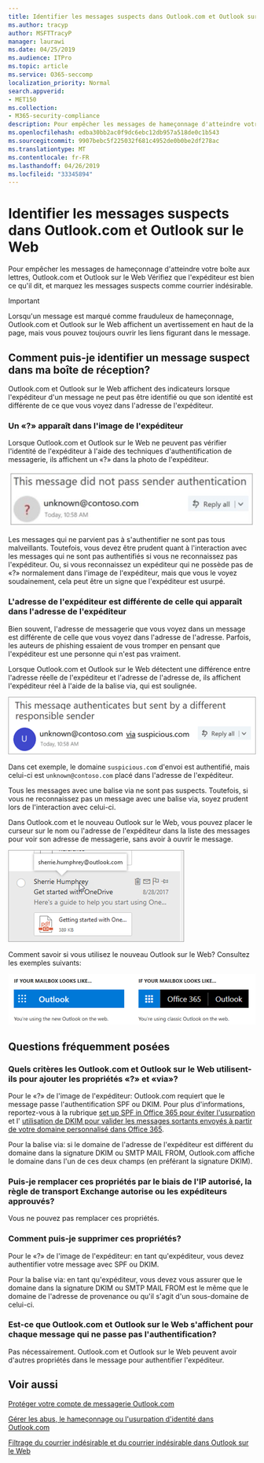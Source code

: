```yaml
---
title: Identifier les messages suspects dans Outlook.com et Outlook sur le Web
ms.author: tracyp
author: MSFTTracyP
manager: laurawi
ms.date: 04/25/2019
ms.audience: ITPro
ms.topic: article
ms.service: O365-seccomp
localization_priority: Normal
search.appverid:
- MET150
ms.collection:
- M365-security-compliance
description: Pour empêcher les messages de hameçonnage d'atteindre votre boîte aux lettres, Outlook.com et Outlook sur le Web Vérifiez que l'expéditeur est bien ce qu'il dit, et marquez les messages suspects comme courrier indésirable.
ms.openlocfilehash: edba30bb2ac0f9dc6ebc12db957a518de0c1b543
ms.sourcegitcommit: 9907bebc5f225032f681c4952de0b0be2df278ac
ms.translationtype: MT
ms.contentlocale: fr-FR
ms.lasthandoff: 04/26/2019
ms.locfileid: "33345894"
---
```

# <a name="identify-suspicious-messages-in-outlookcom-and-outlook-on-the-web"></a>Identifier les messages suspects dans Outlook.com et Outlook sur le Web

Pour empêcher les messages de hameçonnage d'atteindre votre boîte aux lettres, Outlook.com et Outlook sur le Web Vérifiez que l'expéditeur est bien ce qu'il dit, et marquez les messages suspects comme courrier indésirable.

> [!IMPORTANT]
> Lorsqu'un message est marqué comme frauduleux de hameçonnage, Outlook.com et Outlook sur le Web affichent un avertissement en haut de la page, mais vous pouvez toujours ouvrir les liens figurant dans le message.

## <a name="how-can-i-identify-a-suspicious-message-in-my-inbox"></a>Comment puis-je identifier un message suspect dans ma boîte de réception?

Outlook.com et Outlook sur le Web affichent des indicateurs lorsque l'expéditeur d'un message ne peut pas être identifié ou que son identité est différente de ce que vous voyez dans l'adresse de l'expéditeur.

### <a name="you-see-a--in-the-sender-image"></a>Un «?» apparaît dans l'image de l'expéditeur

Lorsque Outlook.com et Outlook sur le Web ne peuvent pas vérifier l'identité de l'expéditeur à l'aide des techniques d'authentification de messagerie, ils affichent un «?» dans la photo de l'expéditeur.

![Le message n'a pas passé la vérification](media/message-did-not-pass-verification.jpg)

Les messages qui ne parvient pas à s'authentifier ne sont pas tous malveillants. Toutefois, vous devez être prudent quant à l'interaction avec les messages qui ne sont pas authentifiés si vous ne reconnaissez pas l'expéditeur. Ou, si vous reconnaissez un expéditeur qui ne possède pas de «?» normalement dans l'image de l'expéditeur, mais que vous le voyez soudainement, cela peut être un signe que l'expéditeur est usurpé.

### <a name="the-senders-address-is-different-than-what-appears-in-the-from-address"></a>L'adresse de l'expéditeur est différente de celle qui apparaît dans l'adresse de l'expéditeur

Bien souvent, l'adresse de messagerie que vous voyez dans un message est différente de celle que vous voyez dans l'adresse de l'adresse. Parfois, les auteurs de phishing essaient de vous tromper en pensant que l'expéditeur est une personne qui n'est pas vraiment.

Lorsque Outlook.com et Outlook sur le Web détectent une différence entre l'adresse réelle de l'expéditeur et l'adresse de l'adresse de, ils affichent l'expéditeur réel à l'aide de la balise via, qui est soulignée.

![texte de remplacement de l'expéditeur non vérifié](media/unverified-sender-feature1.png)

Dans cet exemple, le domaine `suspicious.com` d'envoi est authentifié, mais celui-ci est `unknown@contoso.com` placé dans l'adresse de l'expéditeur.

Tous les messages avec une balise via ne sont pas suspects. Toutefois, si vous ne reconnaissez pas un message avec une balise via, soyez prudent lors de l'interaction avec celui-ci.

Dans Outlook.com et le nouveau Outlook sur le Web, vous pouvez placer le curseur sur le nom ou l'adresse de l'expéditeur dans la liste des messages pour voir son adresse de messagerie, sans avoir à ouvrir le message.

![Prise en main de OneDrive](media/get-started-with-onedrive-message.png)

Comment savoir si vous utilisez le nouveau Outlook sur le Web? Consultez les exemples suivants:

![Outlook vs Office 365](media/outlook-vs-outlook365.png)

## <a name="frequently-asked-questions"></a>Questions fréquemment posées

### <a name="what-criteria-does-outlookcom-and-outlook-on-the-web-use-to-add-the--and-the-via-properties"></a>Quels critères les Outlook.com et Outlook sur le Web utilisent-ils pour ajouter les propriétés «?» et «via»?

Pour le «?» de l'image de l'expéditeur: Outlook.com requiert que le message passe l'authentification SPF ou DKIM. Pour plus d'informations, reportez-vous à la rubrique [set up SPF in Office 365 pour éviter l'usurpation](set-up-spf-in-office-365-to-help-prevent-spoofing.md) et l' [utilisation de DKIM pour valider les messages sortants envoyés à partir de votre domaine personnalisé dans Office 365](use-dkim-to-validate-outbound-email.md).

Pour la balise via: si le domaine de l'adresse de l'expéditeur est différent du domaine dans la signature DKIM ou SMTP MAIL FROM, Outlook.com affiche le domaine dans l'un de ces deux champs (en préférant la signature DKIM).

### <a name="can-i-override-these-properties-with-ip-allows-exchange-transport-rule-allows-or-safe-senders"></a>Puis-je remplacer ces propriétés par le biais de l'IP autorisé, la règle de transport Exchange autorise ou les expéditeurs approuvés?

Vous ne pouvez pas remplacer ces propriétés.

### <a name="how-do-i-remove-these-properties"></a>Comment puis-je supprimer ces propriétés?

Pour le «?» de l'image de l'expéditeur: en tant qu'expéditeur, vous devez authentifier votre message avec SPF ou DKIM.

Pour la balise via: en tant qu'expéditeur, vous devez vous assurer que le domaine dans la signature DKIM ou SMTP MAIL FROM est le même que le domaine de l'adresse de provenance ou qu'il s'agit d'un sous-domaine de celui-ci.

### <a name="does-outlookcom-and-outlook-on-the-web-show-this-for-every-message-that-doesnt-pass-authentication"></a>Est-ce que Outlook.com et Outlook sur le Web s'affichent pour chaque message qui ne passe pas l'authentification?

Pas nécessairement. Outlook.com et Outlook sur le Web peuvent avoir d'autres propriétés dans le message pour authentifier l'expéditeur.

## <a name="related-topics"></a>Voir aussi

[Protéger votre compte de messagerie Outlook.com](https://support.office.com/article/a4f20fc5-4307-4ece-8231-6d4d4bd8a9ba)

[Gérer les abus, le hameçonnage ou l'usurpation d'identité dans Outlook.com](https://support.office.com/article/0d882ea5-eedc-4bed-aebc-079ffa1105a3)

[Filtrage du courrier indésirable et du courrier indésirable dans Outlook sur le Web](https://support.office.com/article/db786e79-54e2-40cc-904f-d89d57b7f41d)
